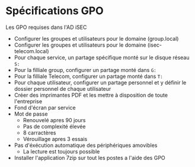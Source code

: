 # Spécifications GPO

Les GPO requises dans l'AD iSEC

* Configurer les groupes et utilisateurs pour le domaine (group.local)
* Configurer les groupes et utilisateurs pour le domaine (isec-telecom.local)
* Pour chaque service, un partage spécifique monté sur le disque réseau `S:`
* Pour la filliale group, configurer un partage monté dans `G:`
* Pour la filliale Telecom, configurer un partage monté dans `T:`
* Pour chaque utilisateur, configurer un partage personnel et y définir le dossier personnel de chaque utilisateur
* Créer des imprimantes PDF et les mettre à disposition de toute l'entreprise
* Fond d'écran par service
* Mot de passe
  * Renouvelé apres 90 jours
  * Pas de complexité élevée
  * 8 carractères
  * Vérouillage apres 3 essais
* Pas d'éxécution automatique des périphériques amovibles
  * La lecture est toujours possible
* Installer l'application 7zip sur tout les postes a l'aide des GPO
